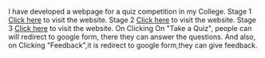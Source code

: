I have developed a webpage for a quiz competition in my College.
Stage 1 [Click here](https://ksampathreddy.github.io/Quiz_Competition_DRKIST/) to visit the website.
Stage 2 [Click here](https://ksampathreddy.github.io/Quiz_Competition_DRKIST/s2/s2.html) to visit the website.
Stage 3 [Click here](https://ksampathreddy.github.io/Quiz_Competition_DRKIST/F/f.html) to visit the website.
On Clicking On "Take a Quiz", people can will redirect to google form, there they can answer the questions. And also, on Clicking "Feedback",it is redirect to google form,they can give feedback.
